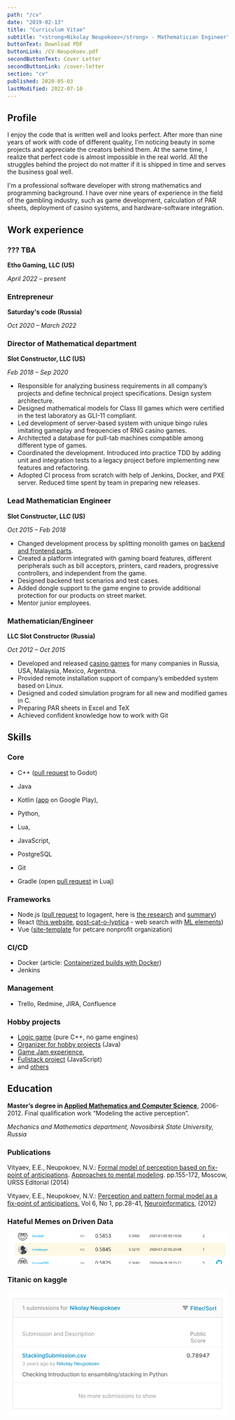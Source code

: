```yaml
---
path: "/cv"
date: "2019-02-13"
title: "Curriculum Vitae"
subtitle: "<strong>Nikolay Neupokoev</strong> - Mathematician Engineer"
buttonText: Download PDF
buttonLink: /CV-Neupokoev.pdf
secondButtonText: Cover Letter
secondButtonLink: /cover-letter
section: "cv"
published: 2020-05-03
lastModified: 2022-07-10
---
```


## Profile

I enjoy the code that is written well and looks perfect.
After more than nine years of work with code of different quality, I'm noticing beauty in some projects and appreciate the creators behind them.
At the same time, I realize that perfect code is almost impossible in the real world.
All the struggles behind the project do not matter if it is shipped in time and serves the business goal well.

I'm a professional software developer with strong mathematics and
programming background. I have over nine years of experience in the field
of the gambling industry, such as game development, calculation of PAR
sheets, deployment of casino systems, and hardware-software integration.


## Work experience

### ??? TBA

**Etho Gaming, LLC (US)**

_April 2022 – present_


### Entrepreneur

**Saturday's code (Russia)**

_Oct 2020 – March 2022_


### Director of Mathematical department

**Slot Constructor, LLC (US)**

_Feb 2018 – Sep 2020_

- Responsible for analyzing business requirements in all company’s projects and define technical project specifications. Design system architecture.
- Designed mathematical models for Class III games which were certified in the test laboratory as GLI-11 compliant.
- Led development of server-based system with unique bingo rules imitating gameplay and frequencies of RNG casino games.
- Architected a database for pull-tab machines compatible among different type of games.
- Coordinated the development. Introduced into practice TDD by adding unit and integration tests to a legacy project before implementing new features and refactoring.
- Adopted CI process from scratch with help of Jenkins, Docker, and PXE server. Reduced time spent by team in preparing new releases.

### Lead Mathematician Engineer

**Slot Constructor, LLC (US)**

_Oct 2015 – Feb 2018_

- Changed development process by splitting monolith games on [backend and frontend parts](/projects/postcatolyptica).
- Created a platform integrated with gaming board features, different peripherals such as bill acceptors, printers, card readers, progressive controllers, and independent from the game.
- Designed backend test scenarios and test cases.
- Added dongle support to the game engine to provide additional protection for our products on street market.
- Mentor junior employees.

### Mathematician/Engineer

**LLC Slot Constructor (Russia)**

_Oct 2012 – Oct 2015_

- Developed and released [casino games](/slots) for many companies in Russia, USA, Malaysia, Mexico, Argentina.
- Provided remote installation support of company’s embedded system based on Linux.
- Designed and coded simulation program for all new and modified games in C.
- Preparing PAR sheets in Excel and TeX
- Achieved confident knowledge how to work with Git

## Skills

### Core

- C++ ([pull request](https://github.com/godotengine/godot/pull/28205) to Godot)
- Java
- Kotlin ([app](/projects/imperial-russia) on Google Play),
- Python,
- Lua,
- JavaScript,

- PostgreSQL
- Git
- Gradle (open [pull request](https://github.com/luaj/luaj/pull/80) in Luaj)

### Frameworks

- Node.js ([pull request](https://github.com/sematext/logagent-js/pull/277) to logagent, here is [the research](/blog/parse-systemd-and-post-in-slack) and [summary](/blog/pull-requests-to-logagent))
- React ([this website](https://github.com/mikolasan/mikolasan.github.io), [post-cat-o-lyptica](https://post-cat-olyptica.netlify.app/) - web search with [ML elements](/projects/postcatolyptica))
- Vue ([site-template](https://github.com/mikolasan/joy-for-paws) for petcare nonprofit organization)

### CI/CD

- Docker (article: [Containerized builds with Docker](https://mikolasan.hashnode.dev/containerized-builds-with-docker))
- Jenkins

### Management

- Trello, Redmine, JIRA, Confluence

### Hobby projects

- [Logic game](/gamedev/overload-game) (pure C++, no game engines)
- [Organizer for hobby projects](/projects/pet-project-navigator) (Java)
- [Game Jam experience](/gamedev/game-jams),
- [Fullstack project](/projects/postcatolyptica) (JavaScript)
- and [others](/projects)

## Education

**Master’s degree in [Applied Mathematics and Computer Science](/science)**, 2006-2012.
Final qualification work “Modeling the active perception”.

_Mechanics and Mathematics department, Novosibirsk State University, Russia_

### Publications

Vityaev, E.E., Neupokoev, N.V.: [Formal model of perception based on fix-point of anticipations](http://www.math.nsc.ru/AP/ScientificDiscovery/PDF/model_of_perception_sbornik.pdf). [Approaches to mental modeling](http://urss.ru/cgi-bin/db.pl?lang=en&blang=en&page=Book&id=257246). pp.155-172, Moscow, URSS Editorial (2014)

Vityaev, E.E., Neupokoev, N.V.: [Perception and pattern formal model as a fix-point of anticipations.](http://www.niisi.ru/iont/ni/Journal/V6/N1/VityaevNeupokoev_A.pdf) Vol 6, No 1, pp.28-41, [Neuroinformatics](https://www.niisi.ru/iont/ni/Journal/),  (2012)


### Hateful Memes on Driven Data

![my rank](/images/hateful-memes-phase1.png)

### Titanic on kaggle

![my rank](/images/titanic-kaggle.png)